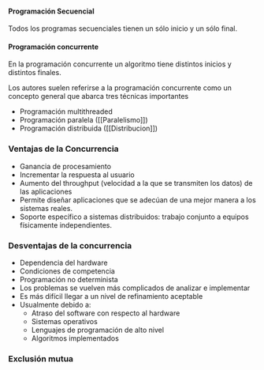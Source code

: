 #### Programación Secuencial
Todos los programas secuenciales tienen un sólo inicio y un sólo final.
#### Programación concurrente
En la programación concurrente un algoritmo tiene distintos inicios y distintos finales. 

Los autores suelen referirse a la programación concurrente como un concepto general que abarca tres técnicas importantes
- Programación multithreaded
- Programación paralela ([[Paralelismo]])
- Programación distribuida ([[Distribucion]])
### Ventajas de la Concurrencia
- Ganancia de procesamiento
- Incrementar la respuesta al usuario
- Aumento del throughput (velocidad a la que se transmiten los datos) de las aplicaciones
- Permite diseñar aplicaciones que se adecúan de una mejor manera a los sistemas reales.
- Soporte específico a sistemas distribuidos: trabajo conjunto a equipos físicamente independientes.
### Desventajas de la concurrencia
- Dependencia del hardware
- Condiciones de competencia
- Programación no determinista
- Los problemas se vuelven más complicados de analizar e implementar
- Es más difícil llegar a un nivel de refinamiento aceptable
- Usualmente debido a:
	- Atraso del software con respecto al hardware
	- Sistemas operativos
	- Lenguajes de programación de alto nivel
	- Algoritmos implementados

### Exclusión mutua
